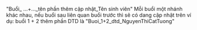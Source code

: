 "Buổi_ ...+..._tên phần thêm cập nhật_Tên sinh viên"
Mỗi buổi một nhánh khác nhau, nếu buổi sau liên quan buổi trước thì sẽ có dang cập nhật trên ví dụ: buổi 1 + 2 thêm phần DTD là "Buoi_1+2_dtd_NguyenThiCatTuong"
